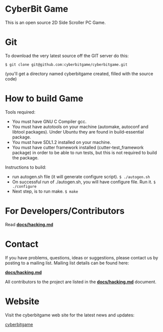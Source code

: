 CyberBit Game
=========

This is an open source 2D Side Scroller PC Game. 

Git
=========

To download the very latest source off the GIT server do this:

    $ git clone git@github.com:cyberbitgame/cyberbitgame.git

(you'll get a directory named cyberbitgame created, filled with the source code)

How to build Game
=========

Tools required:

* You must have GNU C Compiler gcc.
* You must have autotools on your machine (automake, autoconf and libtool 
  packages). Under Ubuntu they are found in build-essential package.
* You must have SDL1.2 installed on your machine.
* You must have cutter framework installed (cutter-test_framework package) in 
  order to be able to run tests, but this is not required to build the package.

Instructions to build:

* run autogen.sh file (it will generate configure script). ```$ ./autogen.sh```
* On successful run of ./autogen.sh, you will have configure file. 
  Run it. ```$ ./configure```
* Next step, is to run make. ```$ make```

For Developers/Contributors
=========

Read [**docs/hacking.md**](docs/hacking.md)

Contact
=========
If you have problems, questions, ideas or suggestions, please contact us
by posting to a mailing list. Mailing list details can be found here:

[**docs/hacking.md**](docs/hacking.md)

All contributors to the project are listed in the [**docs/hacking.md**](docs/hacking.md) document.

Website
=========

Visit the cyberbitgame web site for the latest news and updates:

[cyberbitgame](http://www.cyberbitgame.com/)        

